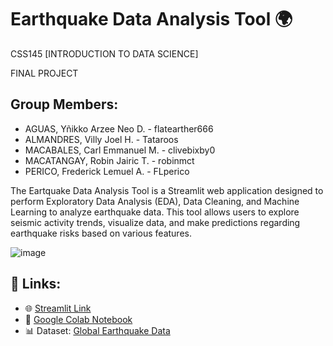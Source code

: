 # Earthquake Data Analysis Tool 🌍
CSS145 [INTRODUCTION TO DATA SCIENCE]

FINAL PROJECT

## Group Members:

* AGUAS, Yñikko Arzee Neo D. - flatearther666
* ALMANDRES, Villy Joel H. - Tataroos
* MACABALES, Carl Emmanuel M. - clivebixby0
* MACATANGAY, Robin Jairic T. - robinmct
* PERICO, Frederick Lemuel A. - FLperico

The Eartquake Data Analysis Tool is a Streamlit web application designed to perform Exploratory Data Analysis (EDA), Data Cleaning, and Machine Learning to analyze earthquake data. This tool allows users to explore seismic activity trends, visualize data, and make predictions regarding earthquake risks based on various features.

![image](https://github.com/user-attachments/assets/eca7d3ed-9a05-473d-8091-ac1d63f90245)

## 🔗 Links:

* 🌐 [Streamlit Link]((https://earfquake-atjsxhtyuvwrcjwyfbjyx2.streamlit.app))
* 📗 [Google Colab Notebook]((https://colab.research.google.com/drive/1fqo1CAWVw0KW-BDNPa6OpRO5MfBTDSc7?usp=sharing))
* 📊 Dataset: [Global Earthquake Data]((https://www.kaggle.com/datasets/shreyasur965/recent-earthquakes))
